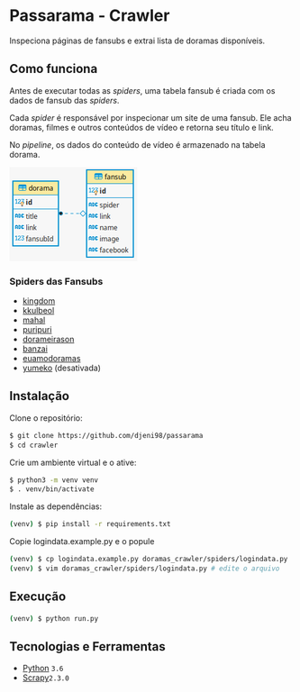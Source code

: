 # Passarama - Crawler

Inspeciona páginas de fansubs e extrai lista de doramas disponíveis.

## Como funciona

Antes de executar todas as _spiders_, uma tabela fansub é criada com os dados
de fansub das _spiders_.

Cada _spider_ é responsável por inspecionar um site de uma fansub.
Ele acha doramas, filmes e outros conteúdos de vídeo e retorna seu título e link.

No _pipeline_, os dados do conteúdo de vídeo é armazenado na tabela dorama.

![ER Diagram](ER.png)

### Spiders das Fansubs

* [kingdom](doramas_crawler/spiders/kingdom.py)
* [kkulbeol](doramas_crawler/spiders/kkulbeol.py)
* [mahal](doramas_crawler/spiders/mahal.py)
* [puripuri](doramas_crawler/spiders/puripuri.py)
* [dorameirason](doramas_crawler/spiders/dorameirason.py)
* [banzai](doramas_crawler/spiders/banzai.py)
* [euamodoramas](doramas_crawler/spiders/euamodoramas.py)
* [yumeko](doramas_crawler/spiders/yumeko.py) (desativada)

## Instalação

Clone o repositório:
```sh
$ git clone https://github.com/djeni98/passarama
$ cd crawler
```

Crie um ambiente virtual e o ative:
```sh
$ python3 -m venv venv
$ . venv/bin/activate
```

Instale as dependências:
```sh
(venv) $ pip install -r requirements.txt
```

Copie logindata.example.py e o popule
```sh
(venv) $ cp logindata.example.py doramas_crawler/spiders/logindata.py
(venv) $ vim doramas_crawler/spiders/logindata.py # edite o arquivo
```

## Execução

```sh
(venv) $ python run.py
```

## Tecnologias e Ferramentas

* [Python](https://www.python.org/) ```3.6```
* [Scrapy](https://docs.scrapy.org/en/2.3/)```2.3.0```

